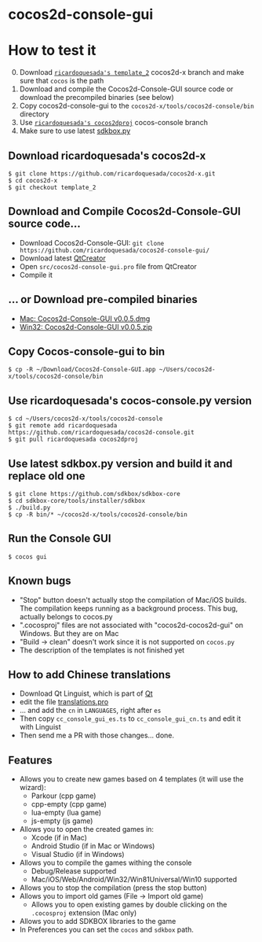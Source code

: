 # cocos2d-console-gui

# How to test it

0. Download [`ricardoquesada's template_2`](https://github.com/ricardoquesada/cocos2d-x/tree/template_2) cocos2d-x branch and make sure that `cocos` is the path
1. Download and compile the Cocos2d-Console-GUI source code or download the precompiled binaries (see below)
2. Copy cocos2d-console-gui to the `cocos2d-x/tools/cocos2d-console/bin` directory
3. Use [`ricardoquesada's cocos2dproj`](https://github.com/ricardoquesada/cocos2d-console/tree/cocos2dproj) cocos-console branch
4. Make sure to use latest [sdkbox.py](https://github.com/sdkbox/sdkbox-core)

## Download ricardoquesada's cocos2d-x
```
$ git clone https://github.com/ricardoquesada/cocos2d-x.git
$ cd cocos2d-x
$ git checkout template_2
```

## Download and Compile Cocos2d-Console-GUI source code...

* Download Cocos2d-Console-GUI: `git clone https://github.com/ricardoquesada/cocos2d-console-gui/`
* Download latest [QtCreator](http://www.qt.io/download/)
* Open `src/cocos2d-console-gui.pro` file from QtCreator
* Compile it

## ... or Download pre-compiled binaries

* [Mac: Cocos2d-Console-GUI v0.0.5.dmg](https://www.dropbox.com/s/8hxyhyibm6bitmv/cocos2d-console-gui-v0.0.5.dmg?dl=1)
* [Win32: Cocos2d-Console-GUI v0.0.5.zip](https://www.dropbox.com/s/b8oavs231bnm03i/cocos2d-console-gui-v0.0.5.zip?dl=1)

## Copy Cocos-console-gui to bin

```
$ cp -R ~/Download/Cocos2d-Console-GUI.app ~/Users/cocos2d-x/tools/cocos2d-console/bin
```

## Use ricardoquesada's cocos-console.py version

```
$ cd ~/Users/cocos2d-x/tools/cocos2d-console
$ git remote add ricardoquesada https://github.com/ricardoquesada/cocos2d-console.git
$ git pull ricardoquesada cocos2dproj
```

## Use latest sdkbox.py version and build it and replace old one

```
$ git clone https://github.com/sdkbox/sdkbox-core
$ cd sdkbox-core/tools/installer/sdkbox
$ ./build.py
$ cp -R bin/* ~/cocos2d-x/tools/cocos2d-console/bin
```

## Run the Console GUI

```
$ cocos gui
```

## Known bugs

* "Stop" button doesn't actually stop the compilation of Mac/iOS builds. The compilation keeps running as a background process. This bug, actually belongs to cocos.py
* ".cocosproj" files are not associated with "cocos2d-cocos2d-gui" on Windows. But they are on Mac
*  "Build -> clean" doesn't work since it is not supported on `cocos.py`
*  The description of the templates is not finished yet


## How to add Chinese translations

* Download Qt Linguist, which is part of [Qt](http://www.qt.io/download/)
* edit the file [translations.pro](https://github.com/ricardoquesada/cocos2d-console-gui/blob/master/translations/translations.pro)
* ... and add the `cn` in `LANGUAGES`, right after `es`
* Then copy `cc_console_gui_es.ts` to `cc_console_gui_cn.ts` and edit it with Linguist
* Then send me a PR with those changes... done.


## Features

* Allows you to create new games based on 4 templates (it will use the wizard):
  * Parkour (cpp game)
  * cpp-empty (cpp game)
  * lua-empty (lua game)
  * js-empty (js game)
* Allows you to open the created games in:
  * Xcode (if in Mac)
  * Android Studio (if in Mac or Windows)
  * Visual Studio (if in Windows)
* Allows you to compile the games withing the console
  * Debug/Release supported
  * Mac/iOS/Web/Android/Win32/Win81Universal/Win10 supported
* Allows you to stop the compilation (press the stop button) 
* Allows you to import old games (File -> Import old game)
  * Allows you to open existing games by double clicking on the `.cocosproj` extension (Mac only)
* Allows you to add SDKBOX libraries to the game
* In Preferences you can set the `cocos` and `sdkbox` path.
